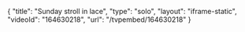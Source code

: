 {
    "title": "Sunday stroll in lace",
    "type": "solo",
    "layout": "iframe-static",
    "videoId": "164630218",
    "url": "\/tvpembed\/164630218"
}